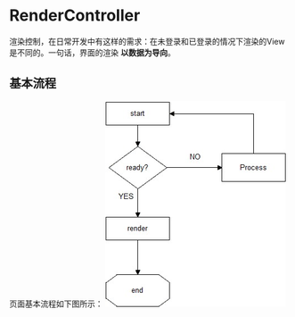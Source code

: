 # RenderController
渲染控制，在日常开发中有这样的需求：在未登录和已登录的情况下渲染的View是不同的。一句话，界面的渲染
 **以数据为导向**。

## 基本流程
页面基本流程如下图所示：
![RenderFlow](render_flow.jpg)
